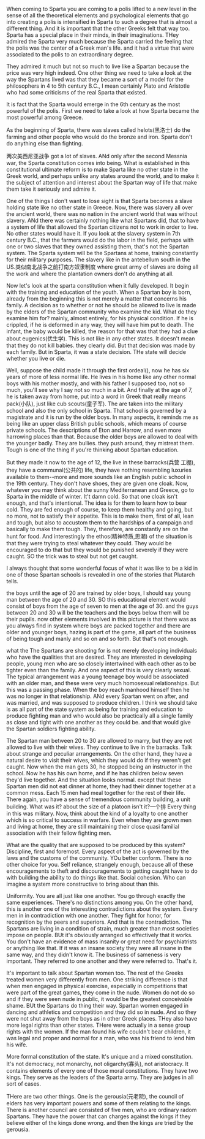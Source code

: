 When coming to Sparta you are coming to a polis lifted to a new level in the sense of all the theoretical elements and psychological elements that go into creating a polis is intensified in Sparta to such a degree that is almost a different thing. And it is important that the other Greeks felt that way too. Sparta has a special place in their minds, in their imaginations. THey admired the Sparta very much because the Sparta carried the feeling that the polis was the center of a Greek man's life. and it had a virtue that were associated to the polis to an extraordinary degree.

They admired it much but not so much to live like a Spartan because the price was very high indeed. One other thing we need to take a look at the way the Spartans lived was that they became a sort of a model for the philosophers in 4 to 5th century B.C., I mean certainly Plato and Aristotle who had some criticisms of the real Sparta that existed.

It is fact that the Sparta would emerge in the 6th century as the most powerful of the polis. First we need to take a look at how Sparta became the most powerful among Greece.

As the beginning of Sparta, there was slaves called helots(黑洛士) do the farming and other people who would do the bronze and iron. Sparta don't do anything else than fighting. 

两次美西尼亚战争 got a lot of slaves. ANd only after the second Messnia war, the Sparta constitution comes into being. What is established in this constitutional ultimate reform is to make Sparta like no other state in the Greek world, and perhaps unlike any states around the world, and to make it the subject of attention and interest about the Spartan way of life that make them take it seriously and admire it. 

One of the things I don't want to lose sight is that Sparta becomes a slave holding state like no other state in Greece. Now, there was slavery all over the ancient world, there was no nation in the ancient world that was without slavery. ANd there was certainly nothing like what Spartans did, that to have a system of life that allowed the Spartan citizens not to work in order to live. No other states would have it. If you look at the slavery system in 7th century B.C., that the farmers would do the labor in the field, perhaps with one or two slaves that they owned assisting them, that's not the Spartan system. The Sparta system will be the Spartans at home, training constantly for their military purposes. The slavery like in the antebellum south in the US.类似南北战争之前打南方奴隶制度
where great army of slaves are doing all the work and where the plantation owners don't do anything at all. 

Now let's look at the sparta constitution when it fully developed. It begin with the training and education of the youth. When a Spartan boy is born, already from the beginning this is not merely a matter that concerns his family. A decision as to whether or not he should be allowed to live is made by the elders of the Spartan community who examine the kid. What do they examine him for? mainly, almost entirely, for his physical condition. If he is crippled, if he is deformed in any way, they will have him put to death. The infant, the baby would be killed, the reason for that was that they had a clue about eugenics(优生学). This is not like in any other states. It doesn't mean that they do not kill babies. they clearly did. But that decision was made by each family. But in Sparta, it was a state decision. THe state will decide whether you live or die.

Well, suppose the child made it through the first ordeal(), now he has six years of more of less normal life. He lives in his home like any other normal boys with his mother mostly, and with his father I supposed too, not so much, you'll see why I say not so much in a bit. And finally at the age of 7, he is taken away from home, put into a word in Greek that really means pack(小队), just like cub scouts(童子军). The are taken into the military school and also the only school in Sparta. That school is governed by a magistrate and it is run by the older boys. In many aspects, it reminds me as being like an upper class British public schools, which means of course private schools. The descriptions of Eton and Harrow, and even more harrowing places than that. Because the older boys are allowed to deal with the younger badly. They are bullies. they push around, they mistreat them. Tough is one of the thing if you're thinking about Spartan education.

But they made it now to the age of 12, the live in these barracks(兵营 工棚), they have a communal(公共的) life, they have nothing resembling luxuries available to them--more and more sounds like an English public school in the 19th century. They don't have shoes, they are given one cloak. Now, whatever you may think about the sunny Mediterranean and Greece, go to Sparta in the middle of winter. It't damn cold. So that one cloak isn't enough, and that's intentional. The idea is for them to learn how to bear cold. They are fed enough of course, to keep them healthy and going, but no more, not to satisfy their appetite. This is to make them, first of all, lean and tough, but also to accustom them to the hardships of a campaign and basically to make them tough. They, therefore, are constantly are on the hunt for food. And interestingly the ethos(精神特质,思潮) of the situation is that they were trying to steal whatever they could. They would be encouraged to do that but they would be punished severely if they were caught. SO the trick was to steal but not get caught. 

I always thought that some wonderful focus of what it was like to be a kid in one of those Spartan schools is revealed in one of the stories that Plutarch tells.

the boys until the age of 20 are trained by older boys, I should say young man between the age of 20 and 30. SO this educational element would consist of boys from the age of seven to men at the age of 30. and the guys between 20 and 30 will be the teachers and the boys below them will be their pupils. now other elements involved in this picture is that there was as you always find in system where boys are packed together and there are older and younger boys, hazing is part of the game, all part of the business of being tough and manly and so on and so forth. But that's not enough. 

what the The Spartans are shooting for is not merely developing individuals who have the qualities that are desired. They are interested in developing people, young men who are so closely intertwined with each other as to  be tighter even than the family. And one aspect of this is very clearly sexual. The typical arrangement was a young teenage boy would be associated with an older man, and these were very much homosexual relationships. But this was a passing phase. When the boy reach manhood himself then he was no longer in that relationship. ANd every Spartan went on after, and was married, and was supposed to produce children. I think we should take is as all part of the state system as being for training and education to produce fighting man and who would also be practically all a single family as close and tight with one another as they could be. and that would give the Spartan soldiers fighting ability.

The Spartan man between 20 to 30 are allowed to marry, but they are not allowed to live with their wives. They continue to live in the barracks. Talk about strange and peculiar arrangements. On the other hand, they have a natural desire to visit their wives, which they would do if they weren't get caught. Now when  the man gets 30, he stopped being an instructor in the school. Now he has his own home, and if he has children below seven they'd live together. And the situation looks normal. except that these Spartan men did not eat dinner at home, they had their dinner together at a common mess. Each 15 men had meal together for the rest of their life. There again, you have a sense of tremendous community building, a unit building. What was it? about the size of a platoon isn't it?一个排 Every thing in this was military. Now, think about the kind of a loyalty to one another which is so critical to success in warfare. Even when they are grown men and living at home, they are still maintaining their close quasi familial association with their fellow fighting men. 

What are the quality that are supposed to be produced by this system? Discipline, first and foremost. Every aspect of the act is governed by the laws and the customs of the community. YOu better conform. There is no other choice for you. Self reliance, strangely enough, because all of these encouragements to theft and discouragements to getting caught have to do with building the ability to do things like that. Social cohesion. Who can imagine a system more constructive to bring about than this. 

Uniformity. You are all just like one another. You go through exactly the same experiences. There's no distinctions among you. On the other hand, this  is another one of the interesting contradictions about the system. Every men in in contradiction with one another. They fight for honor, for recognition by the peers and superiors. And that is the contradiction. The Spartans are living in a condition of strain, much greater than most societies impose on people. BUt it's obviously arranged so effectively that it works. You don't have an evidence of mass insanity or great need for psychiatrists or anything like that. If it was an insane society they were all insane in the same way, and they didn't know it. The business of sameness is very important. They referred to one another and they were referred to. That's it.

It's important to talk about Spartan women too. The rest of the Greeks treated women very differently from men. One striking difference is that when men engaged in physical exercise, especially in competitions that were part of the great games, they come in the nude. Women do not do so and if they were seen nude in public, it would be the greatest conceivable shame. BUt the Spartans do thing their way. Spartan women engaged in dancing and athletics and competition and they did so in nude. And so they were not shut away from the boys as in other Greek places. THey also have more legal rights than other states. THere were actually in a sense group rights with the women. If the man found his wife couldn't bear children, it was legal and proper and normal for a man, who was his friend to lend him his wife.

More formal constitution of the state. It's unique and a mixed constitution. It's not democracy, not monarchy, not oligarchy(寡头), not aristocracy. It contains elements of every one of those moral constitutions. They have two kings. They serve as the leaders of the Sparta army. They are judges in all sort of cases. 

THere are two other things. One is the gerousia(元老院), the council of elders has very important powers and some of them relating to the kings. There is another council are consisted of five men, who are ordinary radom Spartans. They have the power that can charges against the kings if they believe either of the kings done wrong. and then the kings are tried by the gerousia.